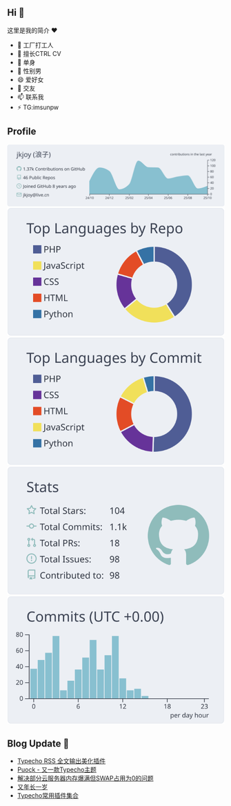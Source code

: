## Hi  👋

这里是我的简介 ❤️

- 🔭 工厂打工人
- 🌱 擅长CTRL CV
- 👯 单身
- 🤔 性别男
- 😄 爱好女
- 💬 交友
- 📫 联系我
- ⚡ TG:imsunpw

## Profile

[![](https://raw.githubusercontent.com/jkjoy/github-profile/master/profile-summary-card-output/nord_bright/0-profile-details.svg)](https://github.com/vn7n24fzkq/github-profile-summary-cards)
[![](https://raw.githubusercontent.com/jkjoy/github-profile/master/profile-summary-card-output/nord_bright/1-repos-per-language.svg)](https://github.com/vn7n24fzkq/github-profile-summary-cards) [![](https://raw.githubusercontent.com/jkjoy/github-profile/master/profile-summary-card-output/nord_bright/2-most-commit-language.svg)](https://github.com/vn7n24fzkq/github-profile-summary-cards)
[![](https://raw.githubusercontent.com/jkjoy/github-profile/master/profile-summary-card-output/nord_bright/3-stats.svg)](https://github.com/vn7n24fzkq/github-profile-summary-cards) [![](https://raw.githubusercontent.com/jkjoy/github-profile/master/profile-summary-card-output/nord_bright/4-productive-time.svg)](https://github.com/vn7n24fzkq/github-profile-summary-cards)


## Blog Update 📒
<!-- BLOG-POST-LIST:START -->
- [Typecho RSS 全文输出美化插件](https://www.imsun.org/archives/1753.html)
- [Puock - 又一款Typecho主题](https://www.imsun.org/archives/1752.html)
- [解决部分云服务器内存爆满但SWAP占用为0的问题](https://www.imsun.org/archives/1751.html)
- [又年长一岁](https://www.imsun.org/archives/1750.html)
- [Typecho常用插件集合](https://www.imsun.org/archives/1749.html)
<!-- BLOG-POST-LIST:END -->
